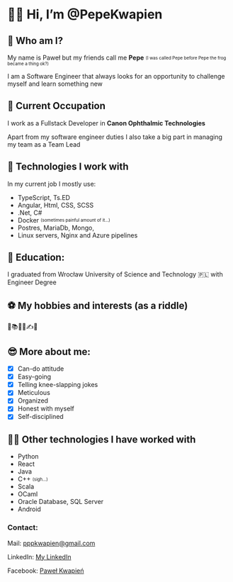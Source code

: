 # 👋:smile: Hi, I’m @PepeKwapien
## 🤔 Who am I?
My name is Paweł but my friends call me <b>Pepe</b> <sub><sup>(I was called Pepe before Pepe the frog became a thing ok?)</sup></sub>

I am a Software Engineer that always looks for an opportunity to challenge myself and learn something new

## 👔 Current Occupation
I work as a Fullstack Developer in <b>Canon Ophthalmic Technologies</b>

Apart from my software engineer duties I also take a big part in managing my team as a Team Lead

## 🔨 Technologies I work with
In my current job I mostly use:
- TypeScript, Ts.ED
- Angular, Html, CSS, SCSS
- .Net, C#
- Docker <sub><sup>(sometimes painful amount of it...)</sup></sub>
- Postres, MariaDb, Mongo,
- Linux servers, Nginx and Azure pipelines

## :school: Education:
I graduated from Wrocław University of Science and Technology :poland: with Engineer Degree

## ⚽ My hobbies and interests (as a riddle)
💪📚🇯🇵✍️🧘

## 😎 More about me:
- [x] Can-do attitude
- [x] Easy-going
- [x] Telling knee-slapping jokes
- [x] Meticulous
- [x] Organized
- [x] Honest with myself
- [x] Self-disciplined

## :man_technologist: Other technologies I have worked with
- Python
- React
- Java
- C++ <sub><sup>(sigh...)</sup></sub>
- Scala
- OCaml
- Oracle Database, SQL Server
- Android

### Contact:
Mail: pppkwapien@gmail.com

LinkedIn: [My LinkedIn](https://www.linkedin.com/in/pawe%C5%82-kwapie%C5%84-833841222/)

Facebook: [Paweł Kwapień](https://www.facebook.com/p.kwapien/)

<!---
PepeKwapien/PepeKwapien is a ✨ special ✨ repository because its `README.md` (this file) appears on your GitHub profile.
You can click the Preview link to take a look at your changes.
--->
